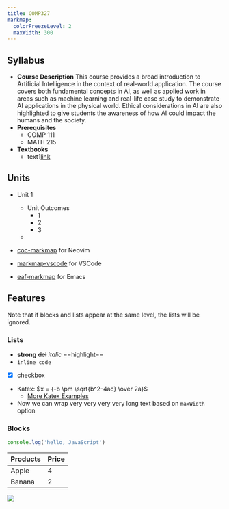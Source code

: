 ```yaml
---
title: COMP327
markmap:
  colorFreezeLevel: 2
  maxWidth: 300
---
```


## Syllabus
- **Course Description**
  This course provides a broad introduction to Artificial Intelligence in the context of real-world application. The course covers both fundamental concepts in AI, as well as applied work in areas such as machine learning and real-life case study to demonstrate AI applications in the physical world. Ethical considerations in AI are also highlighted to give students the awareness of how AI could impact the humans and the society. 
- **Prerequisites**
  - COMP 111
  - MATH 215
- **Textbooks**
  - text1[link](https://github.com/gera2ld/markmap)

## Units
- Unit 1
  - Unit Outcomes
    - 1
    - 2
    - 3
  - 

- [coc-markmap](https://github.com/gera2ld/coc-markmap) for Neovim
- [markmap-vscode](https://marketplace.visualstudio.com/items?itemName=gera2ld.markmap-vscode) for VSCode
- [eaf-markmap](https://github.com/emacs-eaf/eaf-markmap) for Emacs

## Features

Note that if blocks and lists appear at the same level, the lists will be ignored.

### Lists

- **strong** ~~del~~ *italic* ==highlight==
- `inline code`
- [x] checkbox
- Katex: $x = {-b \pm \sqrt{b^2-4ac} \over 2a}$ <!-- markmap: fold -->
  - [More Katex Examples](#?d=gist:af76a4c245b302206b16aec503dbe07b:katex.md)
- Now we can wrap very very very very long text based on `maxWidth` option

### Blocks

```js
console.log('hello, JavaScript')
```

| Products | Price |
|-|-|
| Apple | 4 |
| Banana | 2 |

![](/favicon.png)
